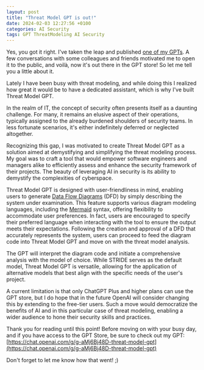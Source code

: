 ```yaml
---
layout: post
title: "Threat Model GPT is out!"
date: 2024-02-03 12:27:56 +0100
categories: AI Security
tags: GPT ThreatModeling AI Security
---
```




Yes, you got it right. I've taken the leap and published [one of my GPTs](https://chat.openai.com/g/g-aMj6Bj48D-threat-model-gpt).
A few conversations with some colleagues and friends motivated me to open it to the public, and voilà, now it's out there in the GPT store! So let me tell you a little about it.

Lately I have been busy with threat modeling, and while doing this I realized how great it would be to have a dedicated assistant, which is why I've built Threat Model GPT.

In the realm of IT, the concept of security often presents itself as a daunting challenge. For many, it remains an elusive aspect of their operations, typically assigned to the already burdened shoulders of security teams. In less fortunate scenarios, it's either indefinitely deferred or neglected altogether.

Recognizing this gap, I was motivated to create Threat Model GPT as a solution aimed at demystifying and simplifying the threat modeling process. My goal was to craft a tool that would empower software engineers and managers alike to efficiently assess and enhance the security framework of their projects. The beauty of leveraging AI in security is its ability to demystify the complexities of cyberspace.

Threat Model GPT is designed with user-friendliness in mind, enabling users to generate [Data Flow Diagrams](https://en.wikipedia.org/wiki/Data_flow_diagram) (DFD) by simply describing the system under examination. This feature supports various diagram modeling languages, including the [Mermaid](https://www.mermaidchart.com/) syntax, offering flexibility to accommodate user preferences. In fact, users are encouraged to specify their preferred language when interacting with the tool to ensure the output meets their expectations. Following the creation and approval of a DFD that accurately represents the system, users can proceed to feed the diagram code into Threat Model GPT and move on with the threat model analysis.

The GPT will interpret the diagram code and initiate a comprehensive analysis with the model of choice. While STRIDE serves as the default model, Threat Model GPT is versatile, allowing for the application of alternative models that best align with the specific needs of the user's project.

A current limitation is that only ChatGPT Plus and higher plans can use the GPT store, but I do hope that in the future OpenAI will consider changing this by extending to the free-tier users. Such a move would democratize the benefits of AI and in this particular case of threat modeling, enabling a wider audience to hone their security skills and practices.

Thank you for reading until this point! Before moving on with your busy day, and if you have access to the GPT Store, be sure to check out my GPT: [https://chat.openai.com/g/g-aMj6Bj48D-threat-model-gpt](https://chat.openai.com/g/g-aMj6Bj48D-threat-model-gpt)

Don't forget to let me know how that went! ;)

